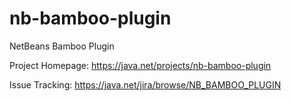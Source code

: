 nb-bamboo-plugin
================

NetBeans Bamboo Plugin

Project Homepage:
https://java.net/projects/nb-bamboo-plugin

Issue Tracking:
https://java.net/jira/browse/NB_BAMBOO_PLUGIN
